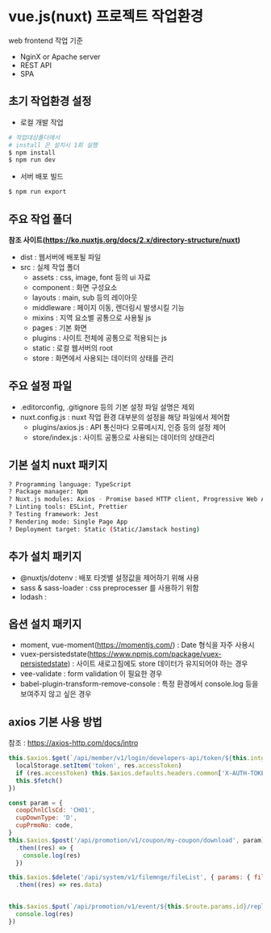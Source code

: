 # vue.js(nuxt) 프로젝트 작업환경

web frontend 작업 기준

- NginX or Apache server
- REST API
- SPA

## 초기 작업환경 설정

- 로컬 개발 작업

```bash
# 작업대상폴더에서
# install 은 설치시 1회 실행
$ npm install
$ npm run dev
```

- 서버 배포 빌드

```bash
$ npm run export
```

## 주요 작업 폴더

**참조 사이트(<https://ko.nuxtjs.org/docs/2.x/directory-structure/nuxt>)**

- dist : 웹서버에 배포될 파일
- src : 실제 작업 폴더
  - assets : css, image, font 등의 ui 자료
  - component : 화면 구성요소
  - layouts : main, sub 등의 레이아웃
  - middleware : 페이지 이동, 렌더링시 발생시킬 기능
  - mixins : 지역 요소별 공통으로 사용될 js
  - pages : 기본 화면
  - plugins : 사이트 전체에 공통으로 적용되는 js
  - static : 로컬 웹서버의 root
  - store : 화면에서 사용되는 데이터의 상태를 관리

## 주요 설정 파일

- .editorconfig, .gitignore 등의 기본 설정 파일 설명은 제외
- nuxt.config.js : nuxt 작업 환경 대부분의 설정을 해당 파일에서 제어함
  - plugins/axios.js : API 통신마다 오류메시지, 인증 등의 설정 제어
  - store/index.js : 사이트 공통으로 사용되는 데이터의 상태관리

## 기본 설치 nuxt 패키지

```bash
? Programming language: TypeScript
? Package manager: Npm
? Nuxt.js modules: Axios - Promise based HTTP client, Progressive Web App (PWA)
? Linting tools: ESLint, Prettier
? Testing framework: Jest
? Rendering mode: Single Page App
? Deployment target: Static (Static/Jamstack hosting)
```

## 추가 설치 패키지

- @nuxtjs/dotenv : 배포 타겟별 설정값을 제어하기 위해 사용
- sass & sass-loader : css preprocesser 를 사용하기 위함
- lodash :

## 옵션 설치 패키지

- moment, vue-moment(https://momentjs.com/) : Date 형식을 자주 사용시
- vuex-persistedstate(https://www.npmjs.com/package/vuex-persistedstate) : 사이트 새로고침에도 store 데이터가 유지되어야 하는 경우
- vee-validate : form validation 이 필요한 경우
- babel-plugin-transform-remove-console : 특정 환경에서 console.log 등을 보여주지 않고 싶은 경우

## axios 기본 사용 방법

참조 : <https://axios-http.com/docs/intro>

```JavaScript
this.$axios.$get(`/api/member/v1/login/developers-api/token/${this.intgMbrNo}`).then((res: any) => {
  localStorage.setItem('token', res.accessToken)
  if (res.accessToken) this.$axios.defaults.headers.common['X-AUTH-TOKEN'] = res.accessToken
  this.$fetch()
})
```

```JavaScript
const param = {
  coopChnlClsCd: 'CH01',
  cupDownType: 'D',
  cupPrmoNo: code,
}
this.$axios.$post('/api/promotion/v1/coupon/my-coupon/download', param)
  .then((res) => {
    console.log(res)
  })
```

```JavaScript
this.$axios.$delete('/api/system/v1/filemnge/fileList', { params: { fileNoList: noList.join(',') } })
  .then((res) => res.data)
```

```JavaScript

this.$axios.$put(`/api/promotion/v1/event/${this.$route.params.id}/reply/${item.evntReplyNo}`, this.mData).then((res) => {
  console.log(res)
})
```
